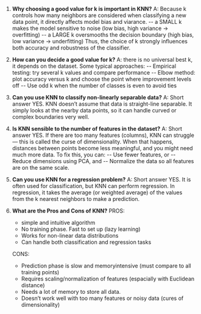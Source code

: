 1. **Why choosing a good value for k is important in KNN?**
   A: Because k controls how many neighbors are considered when classifying a new data point, it directly affects model bias and viarance.
   -- a SMALL k makes the model sensitive to noise (low bias, high variance -> overfitting)
   -- a LARGE k oversmooths the decision boundary (high bias, low variance -> underfitting)
   Thus, the choice of k strongly influences both accuracy and robustness of the classifier.

2. **How can you decide a good value for k?**
   A: there is no universal best k, it depends on the dataset.
   Some typical approaches:
   -- Empirical testing: try several k values and compare performance
   -- Elbow method: plot accuracy versus k and choose the point where improvement levels off
   -- Use odd k when the number of classes is even to avoid ties

3. **Can you use KNN to classify non-linearly separable data?**
   A: Short answer YES.
   KNN doesn’t assume that data is straight-line separable. It simply looks at the nearby data points, so it can handle curved or complex boundaries very well.

4. **Is KNN sensible to the number of features in the dataset?**
   A: Short answer YES.
   If there are too many features (columns), KNN can struggle — this is called the curse of dimensionality.
   When that happens, distances between points become less meaningful, and you might need much more data.
   To fix this, you can:
   -- Use fewer features, or
   -- Reduce dimensions using PCA, and
   -- Normalize the data so all features are on the same scale.

5. **Can you use KNN for a regression problem?**
   A: Short answer YES.
   It is often used for classification, but KNN can perform regression. In regression, it takes the average (or weighted average) of the values from the k nearest neighbors to make a prediction.

6. **What are the Pros and Cons of KNN?**
   PROS:

   - simple and intuitive algorithm
   - No training phase. Fast to set up (lazy learning)
   - Works for non-linear data distributions
   - Can handle both classification and regression tasks

   CONS:

   - Prediction phase is slow and memoryintensive (must compare to all training points)
   - Requires scaling/normalization of features (espacially with Euclidean distance)
   - Needs a lot of memory to store all data.
   - Doesn’t work well with too many features or noisy data (cures of dimensionality)
